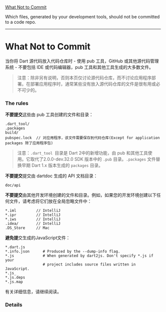 [What Not to Commit](https://www.dartlang.org/guides/libraries/private-files)

Which files, generated by your development tools, should not be committed to a code repo.

---

# What Not to Commit

当你将 Dart 源代码放入代码仓库时 - 使用 pub 工具，GitHub 或其他源代码管理系统 - 不要包括 IDE 或代码编辑器，pub 工具和其他工具生成的大多数文件。

> 注意：除非另有说明，否则本页仅讨论源代码仓库，而不讨论应用程序部署。在部署应用程序时，通常某些没有放入源代码仓库的文件是很有用或必不可少的。

### The rules

**不要提交**这些由 pub 工具创建的文件和目录：

```
.dart_tool/
.packages
build/
pubspec.lock  // 对应用程序，该文件需要保存到代码仓库(Except for application packages 除了应用程序包)
```

> 注意：`.dart_tool `目录是 Dart 2中的新增功能，由 pub 和其他工具使用。它取代了2.0.0-dev.32.0 SDK 版本中的 `.pub` 目录。`.packages` 文件替换早期 Dart 1.x 版本生成的 `packages` 目录。

**不要提交**提交由 dartdoc 生成的 API 文档目录：

```
doc/api
```

**不要提交**由其他开发环境创建的文件和目录。例如，如果您的开发环境创建以下任何文件，请考虑将它们放在全局忽略文件中：

```
*.iml         // IntelliJ
*.ipr         // IntelliJ
*.iws         // IntelliJ
.idea/        // IntelliJ
.DS_Store     // Mac
```

**避免提**交生成的JavaScript文件：

```
*.dart.js
*.info.json      # Produced by the --dump-info flag.
*.js             # When generated by dart2js. Don't specify *.js if your
                 # project includes source files written in JavaScript.
*.js_
*.js.deps
*.js.map
```

有关详细信息，请继续阅读。

### Details